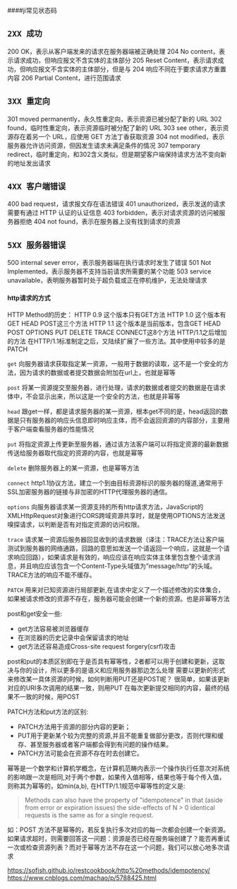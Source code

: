 ####ji常见状态码
## `2XX 成功`

200 OK，表示从客户端发来的请求在服务器端被正确处理
204 No content，表示请求成功，但响应报文不含实体的主体部分
205 Reset Content，表示请求成功，但响应报文不含实体的主体部分，但是与 204 响应不同在于要求请求方重置内容
206 Partial Content，进行范围请求

## `3XX 重定向`

301 moved permanently，永久性重定向，表示资源已被分配了新的 URL
302 found，临时性重定向，表示资源临时被分配了新的 URL
303 see other，表示资源存在着另一个 URL，应使用 GET 方法丁香获取资源
304 not modified，表示服务器允许访问资源，但因发生请求未满足条件的情况
307 temporary redirect，临时重定向，和302含义类似，但是期望客户端保持请求方法不变向新的地址发出请求

## `4XX 客户端错误`

400 bad request，请求报文存在语法错误
401 unauthorized，表示发送的请求需要有通过 HTTP 认证的认证信息
403 forbidden，表示对请求资源的访问被服务器拒绝
404 not found，表示在服务器上没有找到请求的资源

## `5XX 服务器错误`

500 internal sever error，表示服务器端在执行请求时发生了错误
501 Not Implemented，表示服务器不支持当前请求所需要的某个功能
503 service unavailable，表明服务器暂时处于超负载或正在停机维护，无法处理请求


#### http请求的方式

HTTP Method的历史：
HTTP 0.9 这个版本只有GET方法
HTTP 1.0 这个版本有GET HEAD POST这三个方法
HTTP 1.1 这个版本是当前版本，包含GET HEAD POST OPTIONS PUT DELETE TRACE CONNECT这8个方法
HTTP/1.1之后增加的方法
在HTTP/1.1标准制定之后，又陆续扩展了一些方法。其中使用中较多的是PATCH

`get` 向服务器请求获取指定某一资源，一般用于数据的读取，这不是一个安全的方法，因为请求的数据或者提交数据会附加在url上，也就是幂等

`post` 将某一资源提交至服务器，进行处理，请求的数据或者提交的数据是在请求体中，不会显示出来，所以这是一个安全的方法，也就是非幂等

`head` 跟get一样，都是请求服务器的某一资源，根本get不同的是，head返回的数据是只有服务器的响应头信息即时响应主体，而不会返回资源的内容部分，主要用于客户端查看服务器的性能情况

`put` 将指定资源上传更新至服务器，通过该方法客户端可以将指定资源的最新数据传送给服务器取代指定的资源的内容，也就是幂等

`delete` 删除服务器上的某一资源，也是幂等方法

`connect` http1.1协议方法，建立一个到由目标资源标识的服务器的隧道,通常用于SSL加密服务器的链接与非加密的HTTP代理服务器的通信。

`options` 向服务器请求某一资源支持的所有http请求方法，JavaScript的XMLHttpRequest对象进行CORS跨域资源共享时，就是使用OPTIONS方法发送嗅探请求，以判断是否有对指定资源的访问权限。

`trace` 请求某一资源后服务器回显收到的请求数据（译注：TRACE方法让客户端测试到服务器的网络通路，回路的意思如发送一个请返回一个响应，这就是一个请求响应回路），如果请求是有效的，响应应该在响应实体主体里包含整个请求消息，并且响应应该包含一个Content-Type头域值为”message/http”的头域。TRACE方法的响应不能不缓存。

`PATCH` 用来对已知资源进行局部更新,在请求中定义了一个描述修改的实体集合，如果被请求修改的资源不存在，服务器可能会创建一个新的资源。也是非幂等方法


post和get安全一些:
- get方法容易被浏览器缓存
- 在浏览器的历史记录中会保留请求的地址
- get方法还容易造成Cross-site request forgery(csrf)攻击

post和put的本质区别即在于是否具有幂等性，2者都可以用于创建和更新，这取决与你的设计，所以更多的是语义和应用服务器那边怎么处理
需要以更新的形式来修改某一具体资源的时候，如何判断用PUT还是POST呢？
很简单，如果该更新对应的URI多次调用的结果一致，则用PUT
在每次更新提交相同的内容，最终的结果不一致的时候，用POST

PATCH方法和put方法的区别:
- PATCH方法用于资源的部分内容的更新；
- PUT用于更新某个较为完整的资源,并且不能重复做部分更改，否则代理和缓存、甚至服务器或者客户端都会得到有问题的操作结果。 
- PATCH方法可能会在资源不存在时去创建它。

幂等是一个数学和计算机学概念，在计算机范畴内表示一个操作执行任意次对系统的影响跟一次是相同,对于两个参数，如果传入值相等，结果也等于每个传入值，则称其为幂等的，如min(a,b),
在HTTP/1.1规范中幂等性的定义是:
> Methods can also have the property of "idempotence" in that (aside from error or expiration issues) the side-effects of N > 0 identical requests is the same as for a single request.

如：POST 方法不是幂等的，若反复执行多次对应的每一次都会创建一个新资源。如果请求超时，则需要回答这一问题：资源是否已经在服务端创建了？能否再重试一次或检查资源列表？而对于幂等方法不存在这一个问题，我们可以放心地多次请求


https://sofish.github.io/restcookbook/http%20methods/idempotency/
https://www.cnblogs.com/machao/p/5788425.html